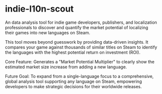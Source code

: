 # indie-l10n-scout
An data analysis tool for indie game developers, publishers, and localization professionals to discover and quantify the market potential of localizing their games into new languages on Steam.

This tool moves beyond guesswork by providing data-driven insights. It compares your game against thousands of similar titles on Steam to identify the languages with the highest potential return on investment (ROI).

Core Feature: Generates a "Market Potential Multiplier" to clearly show the estimated market size increase from adding a new language.

Future Goal: To expand from a single-language focus to a comprehensive, global analysis tool supporting any language on Steam, empowering developers to make strategic decisions for their worldwide releases.
